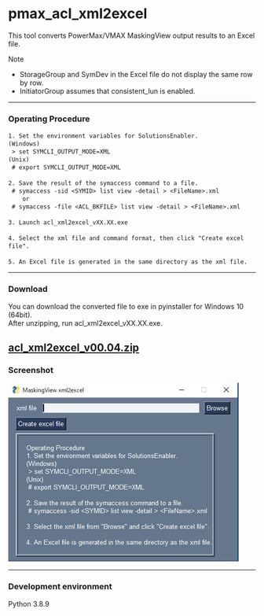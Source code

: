 # pmax_acl_xml2excel
This tool converts PowerMax/VMAX MaskingView output results to an Excel file.  
  
Note 
* StorageGroup and SymDev in the Excel file do not display the same row by row.
* InitiatorGroup assumes that consistent_lun is enabled.

---
### Operating Procedure
```
1. Set the environment variables for SolutionsEnabler.
(Windows)
 > set SYMCLI_OUTPUT_MODE=XML
(Unix)
 # export SYMCLI_OUTPUT_MODE=XML

2. Save the result of the symaccess command to a file.
 # symaccess -sid <SYMID> list view -detail > <FileName>.xml
    or
 # symaccess -file <ACL_BKFILE> list view -detail > <FileName>.xml
 
3. Launch acl_xml2excel_vXX.XX.exe

4. Select the xml file and command format, then click "Create excel file".

5. An Excel file is generated in the same directory as the xml file.
```
---
### Download
You can download the converted file to exe in pyinstaller for Windows 10 (64bit).  
After unzipping, run acl_xml2excel_vXX.XX.exe.  

[acl_xml2excel_v00.04.zip](https://github.com/ss95089/pmax_acl_xml2excel/raw/main/dist/acl_xml2excel_v00.04.zip)  
---
### Screenshot
![screenshot](screenshot/img01.jpg)

---
### Development environment
Python 3.8.9  
